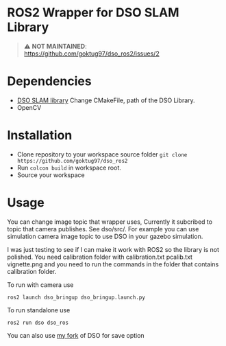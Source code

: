 # ROS2 Wrapper for DSO SLAM Library

> :warning: **NOT MAINTAINED**: https://github.com/goktug97/dso_ros2/issues/2

# Dependencies
* [DSO SLAM library](https://github.com/JakobEngel/dso) Change CMakeFile, path of the DSO Library.
* OpenCV

# Installation
  * Clone repository to your workspace source folder `git clone https://github.com/goktug97/dso_ros2`
  *  Run `colcon build` in workspace root.
  *  Source your workspace

# Usage
You can change image topic that wrapper uses,
Currently it subcribed to topic that camera
publishes. See dso/src/.
For example you can use simulation camera image topic to 
use DSO in your gazebo simulation.

I was just testing to see if I can make it work with ROS2 so the
library is not polished. You need calibration folder with
calibration.txt pcalib.txt vignette.png and you need to run the commands
in the folder that contains calibration folder.

To run with camera use 
	
`ros2 launch dso_bringup dso_bringup.launch.py`

To run standalone use

`ros2 run dso dso_ros`

You can also use [my fork](https://github.com/goktug97/dso) of DSO for save option
